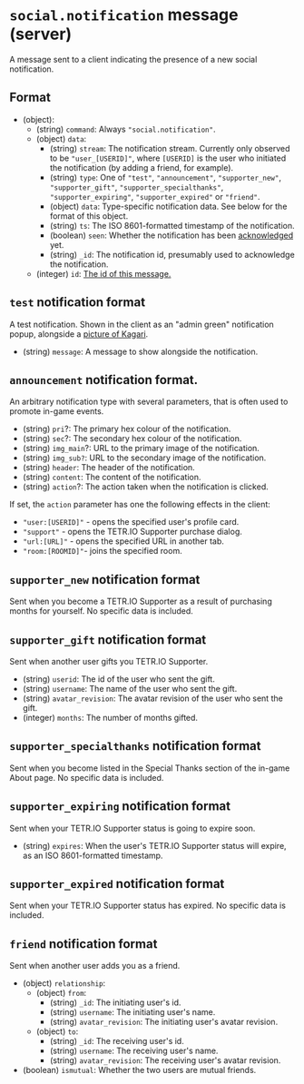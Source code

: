 # `social.notification` message (server)

A message sent to a client indicating the presence of a new social notification.

## Format

* (object):
    * (string) `command`: Always `"social.notification"`.
    * (object) `data`:
        * (string) `stream`: The notification stream. Currently only observed to be `"user_[USERID]"`, where `[USERID]`
          is the user who initiated the notification (by adding a friend, for example).
        * (string) `type`: One of `"test"`, `"announcement"`, `"supporter_new"`, `"supporter_gift"`, `"supporter_specialthanks"`, `"supporter_expiring"`, `"supporter_expired"` or `"friend"`.
        * (object) `data`: Type-specific notification data. See below for the format of this object.
        * (string) `ts`: The ISO 8601-formatted timestamp of the notification.
        * (boolean) `seen`: Whether the notification has been [acknowledged](client_social_notifications_ack.md) yet.
        * (string) `_id`: The notification id, presumably used to acknowledge the notification.
    * (integer) `id`: [The id of this message.](../Ribbon.md#id-messages)
    
## `test` notification format

A test notification. Shown in the client as an "admin green" notification popup, alongside a
[picture of Kagari](https://tetr.io/user-content/avatars/5e331c3ce24a5a3e258f7a1b.jpg?rv=1601325213424).

* (string) `message`: A message to show alongside the notification.

## `announcement` notification format.

An arbitrary notification type with several parameters, that is often used to promote in-game events.

* (string) `pri`?: The primary hex colour of the notification.
* (string) `sec`?: The secondary hex colour of the notification.
* (string) `img_main`?: URL to the primary image of the notification. 
* (string) `img_sub?`: URL to the secondary image of the notification.
* (string) `header`: The header of the notification.
* (string) `content`: The content of the notification.
* (string) `action`?: The action taken when the notification is clicked.

If set, the `action` parameter has one the following effects in the client:

* `"user:[USERID]"` - opens the specified user's profile card.
* `"support"` - opens the TETR.IO Supporter purchase dialog.
* `"url:[URL]"` - opens the specified URL in another tab.
* `"room:[ROOMID]"`- joins the specified room.

## `supporter_new` notification format

Sent when you become a TETR.IO Supporter as a result of purchasing months for yourself. No specific data is included.

## `supporter_gift` notification format

Sent when another user gifts you TETR.IO Supporter.

<!-- see https://kagar.in/disappointment.png for context -->

* (string) `userid`: The id of the user who sent the gift.
* (string) `username`: The name of the user who sent the gift.
* (string) `avatar_revision`: The avatar revision of the user who sent the gift.
* (integer) `months`: The number of months gifted.

## `supporter_specialthanks` notification format

Sent when you become listed in the Special Thanks section of the in-game About page. No specific data is included.

## `supporter_expiring` notification format

Sent when your TETR.IO Supporter status is going to expire soon.

* (string) `expires`: When the user's TETR.IO Supporter status will expire, as an ISO 8601-formatted timestamp.

## `supporter_expired` notification format

Sent when your TETR.IO Supporter status has expired. No specific data is included.

## `friend` notification format

Sent when another user adds you as a friend.

* (object) `relationship`:
    * (object) `from`:
        * (string) `_id`: The initiating user's id.
        * (string) `username`: The initiating user's name.
        * (string) `avatar_revision`: The initiating user's avatar revision.
    * (object) `to`:
        * (string) `_id`: The receiving user's id.
        * (string) `username`: The receiving user's name.
        * (string) `avatar_revision`: The receiving user's avatar revision.
* (boolean) `ismutual`: Whether the two users are mutual friends.